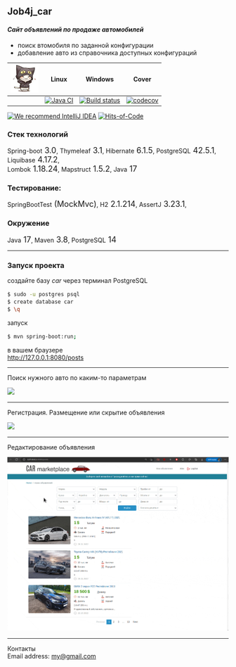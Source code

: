 ## Job4j_car
#### _Сайт объявлений по продаже автомобилей_
* поиск втомобиля по заданной конфигурации
* добавление авто из справочника доступных конфигураций

| <img src="/logo.png" width="64px" height="64px"/> | Linux                                                                                                                                                                | Windows                                                                                                                                                                | Cover                                                                                                                                     |
|---------------------------------------------------|----------------------------------------------------------------------------------------------------------------------------------------------------------------------|------------------------------------------------------------------------------------------------------------------------------------------------------------------------|-------------------------------------------------------------------------------------------------------------------------------------------|
|                                                   | [![Java CI](https://github.com/mi1qw/job4j_cars/actions/workflows/maven.yml/badge.svg?branch=sell)](https://github.com/mi1qw/job4j_cars/actions/workflows/maven.yml) | [![Build status](https://ci.appveyor.com/api/projects/status/ny03m023xk0y48gq/branch/master?svg=true)](https://ci.appveyor.com/project/mi1qw/job4j-cars/branch/master) | [![codecov](https://codecov.io/gh/mi1qw/job4j_cars/branch/sell/graph/badge.svg?token=0knIid3FuN)](https://codecov.io/gh/mi1qw/job4j_cars) |

[![We recommend IntelliJ IDEA](https://www.elegantobjects.org/intellij-idea.svg)](https://www.jetbrains.com/idea/)
[![Hits-of-Code](https://hitsofcode.com/github/mi1qw/job4j_cars/?branch=master)](https://hitsofcode.com/github/mi1qw/job4j_cars//view?branch=master)

### Стек технологий
Spring-boot<span style="font-size: large; "> 3.0</span>,
Thymeleaf<span style="font-size: large; "> 3.1</span>,
Hibernate<span style="font-size: large; "> 6.1.5</span>,
PostgreSQL<span style="font-size: large; "> 42.5.1</span>,
Liquibase<span style="font-size: large; "> 4.17.2</span>,
<br>
Lombok<span style="font-size: large; "> 1.18.24</span>,
Mapstruct<span style="font-size: large; "> 1.5.2</span>,
Java<span style="font-size: large; "> 17</span>

### Тестирование:<br>
SpringBootTest<span style="font-size: large; "> (MockMvc)</span>,
H2<span style="font-size: large; "> 2.1.214</span>,
AssertJ<span style="font-size: large; "> 3.23.1</span>,


### Окружение
Java<span style="font-size: large; "> 17</span>,
Maven<span style="font-size: large; "> 3.8</span>,
PostgreSQL<span style="font-size: large; "> 14</span>

***
### Запуск проекта
создайте базу _car_ через терминал PostgreSQL<br>
```sh
$ sudo -u postgres psql
$ create database car
$ \q
```
запуск
```sh
$ mvn spring-boot:run;
```
в вашем браузере<br>
<http://127.0.0.1:8080/posts>
***
Поиск нужного авто по каким-то параметрам

<img src="/img/ezgif-1-10330229d9.gif" width="800px"/>

***

Регистрация. Размещение или скрытие объявления

<img src="/img/ezgif-5-39d080c8ef.gif" width="800px"/>

***
Редактирование объявления

<img src="/img/ezgif-5-129a301d85.gif" width="800px"/>

***
Контакты<br>
Email address: my@gmail.com
